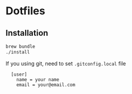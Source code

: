 # Dotfiles


## Installation

``` bash
brew bundle
./install
```

If you using git, need to set `.gitconfig.local` file

```
  [user]
    name = your name
    email = your@email.com
```
